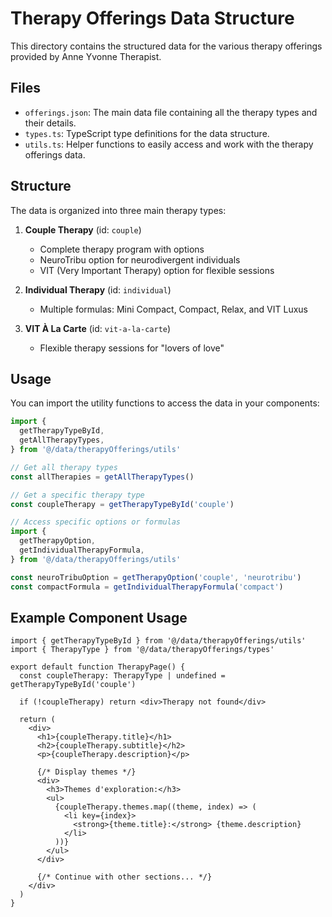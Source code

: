 # Therapy Offerings Data Structure

This directory contains the structured data for the various therapy offerings provided by Anne Yvonne Therapist.

## Files

- `offerings.json`: The main data file containing all the therapy types and their details.
- `types.ts`: TypeScript type definitions for the data structure.
- `utils.ts`: Helper functions to easily access and work with the therapy offerings data.

## Structure

The data is organized into three main therapy types:

1. **Couple Therapy** (id: `couple`)

   - Complete therapy program with options
   - NeuroTribu option for neurodivergent individuals
   - VIT (Very Important Therapy) option for flexible sessions

2. **Individual Therapy** (id: `individual`)

   - Multiple formulas: Mini Compact, Compact, Relax, and VIT Luxus

3. **VIT À La Carte** (id: `vit-a-la-carte`)
   - Flexible therapy sessions for "lovers of love"

## Usage

You can import the utility functions to access the data in your components:

```typescript
import {
  getTherapyTypeById,
  getAllTherapyTypes,
} from '@/data/therapyOfferings/utils'

// Get all therapy types
const allTherapies = getAllTherapyTypes()

// Get a specific therapy type
const coupleTherapy = getTherapyTypeById('couple')

// Access specific options or formulas
import {
  getTherapyOption,
  getIndividualTherapyFormula,
} from '@/data/therapyOfferings/utils'

const neuroTribuOption = getTherapyOption('couple', 'neurotribu')
const compactFormula = getIndividualTherapyFormula('compact')
```

## Example Component Usage

```tsx
import { getTherapyTypeById } from '@/data/therapyOfferings/utils'
import { TherapyType } from '@/data/therapyOfferings/types'

export default function TherapyPage() {
  const coupleTherapy: TherapyType | undefined = getTherapyTypeById('couple')

  if (!coupleTherapy) return <div>Therapy not found</div>

  return (
    <div>
      <h1>{coupleTherapy.title}</h1>
      <h2>{coupleTherapy.subtitle}</h2>
      <p>{coupleTherapy.description}</p>

      {/* Display themes */}
      <div>
        <h3>Themes d'exploration:</h3>
        <ul>
          {coupleTherapy.themes.map((theme, index) => (
            <li key={index}>
              <strong>{theme.title}:</strong> {theme.description}
            </li>
          ))}
        </ul>
      </div>

      {/* Continue with other sections... */}
    </div>
  )
}
```
